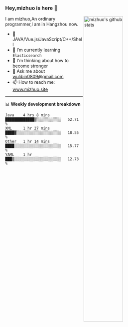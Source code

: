 ### Hey,mizhuo is here 👋

<img align="right" alt="mizhuo's github stats" width="50%" src="https://github-readme-stats.vercel.app/api?username=mizhuo&theme=tokyonight&show_icons=true">

I am mizhuo,An ordinary programmer,I am in Hangzhou now.

- 🔭 JAVA/Vue.js/JavaScript/C++/Shell
- 🌱 I’m currently learning `Elasticsearch`
- 🤔 I'm thinking about how to become stronger
- 💬 Ask me about wulibin0809@gmail.com
- 📫 How to reach me: www.mizhuo.site

---
📊 **Weekly development breakdown**

<!--START_SECTION:waka-->
```text
Java    4 hrs 8 mins    █████████████▒░░░░░░░░░░░   52.71 % 
XML     1 hr 27 mins    ████▓░░░░░░░░░░░░░░░░░░░░   18.55 % 
Other   1 hr 14 mins    ████░░░░░░░░░░░░░░░░░░░░░   15.77 % 
YAML    1 hr            ███▒░░░░░░░░░░░░░░░░░░░░░   12.73 % 
```
<!--END_SECTION:waka-->
